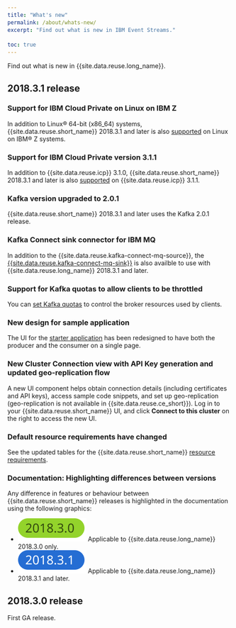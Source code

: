```yaml
---
title: "What's new"
permalink: /about/whats-new/
excerpt: "Find out what is new in IBM Event Streams."

toc: true
---
```


Find out what is new in {{site.data.reuse.long_name}}.

## 2018.3.1 release

### Support for IBM Cloud Private on Linux on IBM Z

In addition to Linux® 64-bit (x86_64) systems, {{site.data.reuse.short_name}} 2018.3.1 and later is also [supported](../../installing/prerequisites/#ibm-cloud-private-environment) on Linux on IBM® Z systems.

### Support for IBM Cloud Private version 3.1.1

In addition to {{site.data.reuse.icp}} 3.1.0, {{site.data.reuse.short_name}} 2018.3.1 and later is also [supported](../../installing/prerequisites/#ibm-cloud-private-environment) on {{site.data.reuse.icp}} 3.1.1.

### Kafka version upgraded to 2.0.1

{{site.data.reuse.short_name}} 2018.3.1 and later uses the Kafka 2.0.1 release.

### Kafka Connect sink connector for IBM MQ

In addition to the {{site.data.reuse.kafka-connect-mq-source}}, the [{{site.data.reuse.kafka-connect-mq-sink}}](../../connecting/mq/sink/) is also availble to use with {{site.data.reuse.long_name}} 2018.3.1 and later.

### Support for Kafka quotas to allow clients to be throttled

You can [set Kafka quotas](../../administering/quotas/) to control the broker resources used by clients.

### New design for sample application

The UI for the [starter application](../../getting-started/generating-starter-app/) has been redesigned to have both the producer and the consumer on a single page.

### New Cluster Connection view with API Key generation and updated geo-replication flow

A new UI component helps obtain connection details (including certificates and API keys), access sample code snippets, and set up geo-replication (geo-replication is not available in {{site.data.reuse.ce_short}}). Log in to your {{site.data.reuse.short_name}} UI, and click **Connect to this cluster** on the right to access the new UI.

### Default resource requirements have changed

See the updated tables for the {{site.data.reuse.short_name}} [resource requirements](../../installing/prerequisites/#helm-resource-requirements).

### Documentation: Highlighting differences between versions

Any difference in features or behaviour between {{site.data.reuse.short_name}} releases is highlighted in the documentation using the following graphics:

- ![Event Streams 2018.3.0 only icon](../../images/2018.3.0.svg "Only in Event Streams 2018.3.0.") Applicable to {{site.data.reuse.long_name}} 2018.3.0 only.
- ![Event Streams 2018.3.1 and later icon](../../images/2018.3.1.svg "Only in Event Streams 2018.3.1 and later.") Applicable to {{site.data.reuse.long_name}} 2018.3.1 and later.

## 2018.3.0 release

First GA release.
